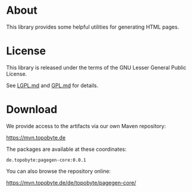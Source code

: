 # About

This library provides some helpful utilities for generating HTML pages.

# License

This library is released under the terms of the GNU Lesser General Public
License.

See [LGPL.md](LGPL.md) and [GPL.md](GPL.md) for details.

# Download

We provide access to the artifacts via our own Maven repository:

<https://mvn.topobyte.de>

The packages are available at these coordinates:

    de.topobyte:pagegen-core:0.0.1

You can also browse the repository online:

<https://mvn.topobyte.de/de/topobyte/pagegen-core/>
